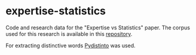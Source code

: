 # expertise-statistics

Code and research data for the "Expertise vs Statistics" paper. The corpus used for this research is available in this [repository](https://github.com/Zeta-and-Company/dtf600).

For extracting distinctive words [Pydistinto](https://github.com/Zeta-and-Company/pydistinto) was used.
